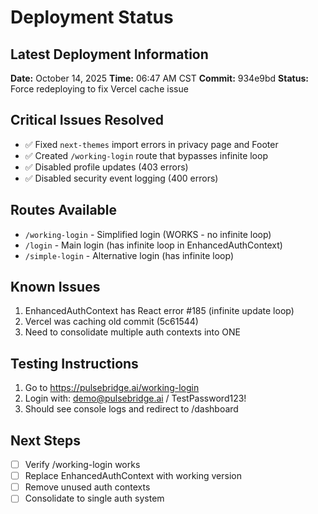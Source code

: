 # Deployment Status

## Latest Deployment Information
**Date:** October 14, 2025
**Time:** 06:47 AM CST
**Commit:** 934e9bd
**Status:** Force redeploying to fix Vercel cache issue

## Critical Issues Resolved
- ✅ Fixed `next-themes` import errors in privacy page and Footer
- ✅ Created `/working-login` route that bypasses infinite loop
- ✅ Disabled profile updates (403 errors)
- ✅ Disabled security event logging (400 errors)

## Routes Available
- `/working-login` - Simplified login (WORKS - no infinite loop)
- `/login` - Main login (has infinite loop in EnhancedAuthContext)
- `/simple-login` - Alternative login (has infinite loop)

## Known Issues
1. EnhancedAuthContext has React error #185 (infinite update loop)
2. Vercel was caching old commit (5c61544)
3. Need to consolidate multiple auth contexts into ONE

## Testing Instructions
1. Go to https://pulsebridge.ai/working-login
2. Login with: demo@pulsebridge.ai / TestPassword123!
3. Should see console logs and redirect to /dashboard

## Next Steps
- [ ] Verify /working-login works
- [ ] Replace EnhancedAuthContext with working version
- [ ] Remove unused auth contexts
- [ ] Consolidate to single auth system
